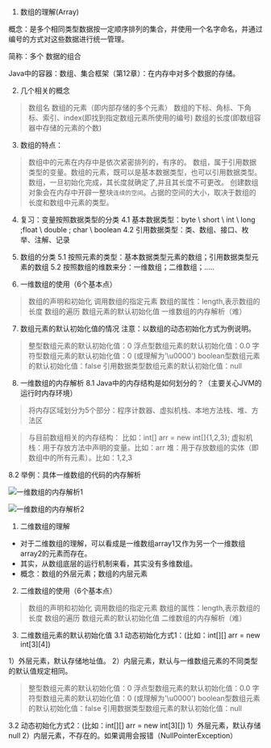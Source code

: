 1. 数组的理解(Array)

概念：是多个相同类型数据按一定顺序排列的集合，并使用一个名字命名，并通过编号的方式对这些数据进行统一管理。

简称：多个
数据的组合

Java中的容器：数组、集合框架（第12章）：在内存中对多个数据的存储。

2. 几个相关的概念

> 数组名
> 数组的元素（即内部存储的多个元素）
> 数组的下标、角标、下角标、索引、index(即找到指定数组元素所使用的编号)
> 数组的长度(即数组容器中存储的元素的个数)

3. 数组的特点：

> 数组中的元素在内存中是依次紧密排列的，有序的。
> 数组，属于引用数据类型的变量。数组的元素，既可以是基本数据类型，也可以引用数据类型。
> 数组，一旦初始化完成，其长度就确定了,并且其长度不可更改。
> 创建数组对象会在内存中开辟一整块`连续的空间`。占据的空间的大小，取决于数组的长度和数组中元素的类型。

4. 复习：变量按照数据类型的分类
   4.1 基本数据类型：byte \ short \ int \ long ;float \ double ; char \ boolean
   4.2 引用数据类型：类、数组、接口、枚举、注解、记录


5. 数组的分类
   5.1 按照元素的类型：基本数据类型元素的数组；引用数据类型元素的数组
   5.2 按照数组的维数来分：一维数组；二维数组；.....


6. 一维数组的使用（6个基本点）

> 数组的声明和初始化
> 调用数组的指定元素
> 数组的属性：length,表示数组的长度
> 数组的遍历
> 数组元素的默认初始化值
> 一维数组的内存解析（难）

7. 数组元素的默认初始化值的情况
   注意：以数组的动态初始化方式为例说明。

> 整型数组元素的默认初始化值：0
> 浮点型数组元素的默认初始化值：0.0
> 字符型数组元素的默认初始化值：0 (或理解为'\u0000')
> boolean型数组元素的默认初始化值：false
> 引用数据类型数组元素的默认初始化值：null

8. 一维数组的内存解析
   8.1 Java中的内存结构是如何划分的？（主要关心JVM的运行时内存环境）

> 将内存区域划分为5个部分：程序计数器、虚拟机栈、本地方法栈、堆、方法区

> 与目前数组相关的内存结构： 比如：int[] arr = new int[]{1,2,3};
> 虚拟机栈：用于存放方法中声明的变量。比如：arr
> 堆：用于存放数组的实体（即数组中的所有元素）。比如：1,2,3

8.2 举例：具体一维数组的代码的内存解析

![一维数组的内存解析1](E:\code\javacode\shangJava\chapter05\note\img\一维数组的内存解析1.png)

![一维数组的内存解析2](E:\code\javacode\shangJava\chapter05\note\img\一维数组的内存解析2.png)

1. 二维数组的理解

- 对于二维数组的理解，可以看成是一维数组array1又作为另一个一维数组array2的元素而存在。
- 其实，从数组底层的运行机制来看，其实没有多维数组。
- 概念：数组的外层元素；数组的内层元素

2. 二维数组的使用（6个基本点）

> 数组的声明和初始化
> 调用数组的指定元素
> 数组的属性：length,表示数组的长度
> 数组的遍历
> 数组元素的默认初始化值
> 二维数组的内存解析（难）

3. 二维数组元素的默认初始化值
   3.1 动态初始化方式1：(比如：int[][] arr = new int[3][4])

1）外层元素，默认存储地址值。
2）内层元素，默认与一维数组元素的不同类型的默认值规定相同。
> 整型数组元素的默认初始化值：0
> 浮点型数组元素的默认初始化值：0.0
> 字符型数组元素的默认初始化值：0 (或理解为'\u0000')
> boolean型数组元素的默认初始化值：false
> 引用数据类型数组元素的默认初始化值：null


3.2 动态初始化方式2：(比如：int[][] arr = new int[3][])
1）外层元素，默认存储null
2）内层元素，不存在的。如果调用会报错（NullPointerException）
